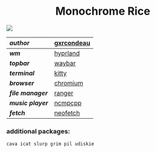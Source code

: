 <h1 align="center">Monochrome Rice</h1>

<image src="screenshot.png">

| ***author*** | [gxrcondeau](https://github.com/gxrconedau) |
| :------------- | :-------------------------- |
| ***wm*** | [hyprland](https://github.com/baskerville/bspwm) |
| ***topbar*** | [waybar](https://github.com/baskerville/bspwm) |
| ***terminal*** | [kitty](https://github.com/alacritty/alacritty) |
| ***browser*** | [chromium](https://www.mozilla.org/en-US/firefox/) |
| ***file manager*** | [ranger](https://ranger.github.io/) |
| ***music player*** | [ncmpcpp](https://github.com/ncmpcpp/ncmpcpp) |
| ***fetch*** | [neofetch](https://github.com/p3nguin-kun/lmaofetch) |

### additional packages:
`cava icat slurp grim pil udiskie`